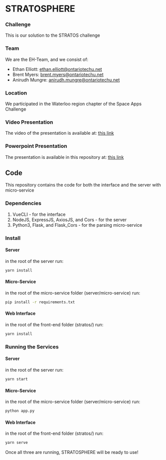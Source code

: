 # STRATOSPHERE

### Challenge

This is our solution to the STRATOS challenge

### Team

We are the EH-Team, and we consist of:

- Ethan Elliott: [ethan.elliott@ontariotechu.net](mailto:ethan.elliott@ontariotechu.net)
- Brent Myers: [brent.myers@ontariotechu.net](mailto:brent.myers@ontariotechu.net)
- Anirudh Mungre: [anirudh.mungre@ontariotechu.net](mailto:anirudh.mungre@ontariotechu.net)

### Location

We participated in the Waterloo region chapter of the Space Apps Challenge

### Video Presentation

The video of the presentation is available at: [this link](video/)

### Powerpoint Presentation

The presentation is available in this repository at: [this link](presentation/presentation.pptx)

## Code

This repository contains the code for both the interface and the server with micro-service

### Dependencies
1. VueCLI - for the interface
2. NodeJS, ExpressJS, AxiosJS, and Cors - for the server
3. Python3, Flask, and Flask_Cors - for the parsing micro-service

### Install

#### Server

in the root of the server run: 
 
```bash
yarn install
```

#### Micro-Service

in the root of the micro-service folder (server/micro-service) run: 
 
```bash
pip install -r requirements.txt
```

#### Web Interface

in the root of the front-end folder (stratos/) run: 
 
```bash
yarn install
```


### Running the Services

#### Server

in the root of the server run: 
 
```bash
yarn start
```

#### Micro-Service

in the root of the micro-service folder (server/micro-service) run: 
 
```bash
python app.py
```

#### Web Interface

in the root of the front-end folder (stratos/) run: 
 
```bash
yarn serve
```

Once all three are running, STRATOSPHERE will be ready to use!
